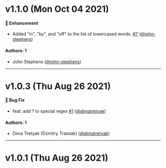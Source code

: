 # v1.1.0 (Mon Oct 04 2021)

#### 🚀  Enhancement

- Added "in", "by", and "off" to the list of lowercased words. [#7](https://github.com/artsy/to-title-case/pull/7) ([@john-stephens](https://github.com/john-stephens))

#### Authors: 1

- John Stephens ([@john-stephens](https://github.com/john-stephens))

---

# v1.0.3 (Thu Aug 26 2021)

#### 🐛  Bug Fix

- feat: add ? to special regex [#1](https://github.com/artsy/to-title-case/pull/1) ([@dimatretyak](https://github.com/dimatretyak))

#### Authors: 1

- Dima Tretyak (Dzmitry Tratsiak) ([@dimatretyak](https://github.com/dimatretyak))

---

# v1.0.1 (Thu Aug 26 2021)

